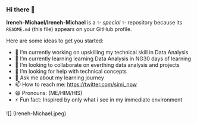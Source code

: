 ### Hi there 👋

**Ireneh-Michael/Ireneh-Michael** is a ✨ _special_ ✨ repository because its `README.md` (this file) appears on your GitHub profile.

Here are some ideas to get you started:

- 🔭 I’m currently working on upskilling my technical skill in Data Analysis 
- 🌱 I’m currently learning learning Data Analysis in NG30 days of learning
- 👯 I’m looking to collaborate on everthing data analysis and projects
- 🤔 I’m looking for help with technical concepts
- 💬 Ask me about my learning journey
- 📫 How to reach me: https://twitter.com/simi_now
- 😄 Pronouns: (ME/HIM/HIS)
- ⚡ Fun fact: Inspired by only what i see in my immediate environment

![] (Ireneh-Michael.jpeg)
